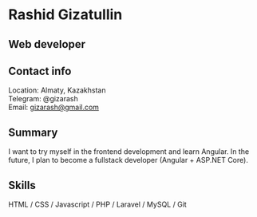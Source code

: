 # Rashid Gizatullin
## Web developer
## Contact info
Location: Almaty, Kazakhstan  
Telegram: @gizarash  
Email: gizarash@gmail.com  
## Summary
I want to try myself in the frontend development and learn Angular. In the future, I plan to become a fullstack developer (Angular + ASP.NET Core).
## Skills
HTML / CSS / Javascript / PHP / Laravel / MySQL / Git
